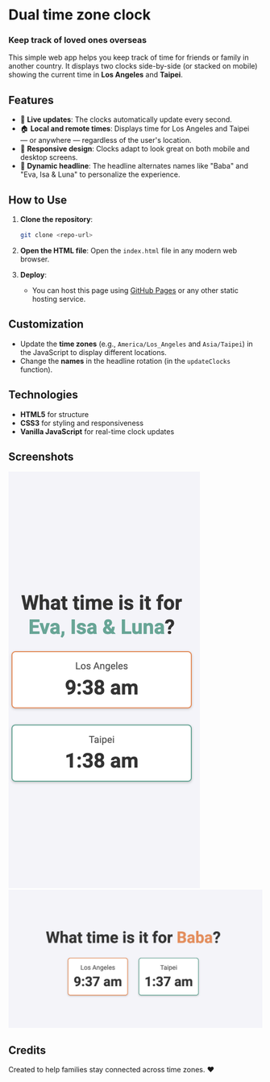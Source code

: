 # Dual time zone clock
### Keep track of loved ones overseas

This simple web app helps you keep track of time for friends or family in another country. It displays two clocks side-by-side (or stacked on mobile) showing the current time in **Los Angeles** and **Taipei**.

## Features
- 📅 **Live updates**: The clocks automatically update every second.
- 🏠 **Local and remote times**: Displays time for Los Angeles and Taipei — or anywhere — regardless of the user's location.
- 🎨 **Responsive design**: Clocks adapt to look great on both mobile and desktop screens.
- 🔄 **Dynamic headline**: The headline alternates names like "Baba" and "Eva, Isa & Luna" to personalize the experience.

## How to Use
1. **Clone the repository**:
   ```bash
   git clone <repo-url>
   ```
2. **Open the HTML file**:
   Open the `index.html` file in any modern web browser.

3. **Deploy**:
   - You can host this page using [GitHub Pages](https://pages.github.com/) or any other static hosting service.

## Customization
- Update the **time zones** (e.g., `America/Los_Angeles` and `Asia/Taipei`) in the JavaScript to display different locations.
- Change the **names** in the headline rotation (in the `updateClocks` function).

## Technologies
- **HTML5** for structure
- **CSS3** for styling and responsiveness
- **Vanilla JavaScript** for real-time clock updates

## Screenshots
![Example Screenshot](screenshot_mobile.png)
![Example Screenshot](screenshot_desktop.png)

## Credits
Created to help families stay connected across time zones. ❤️
